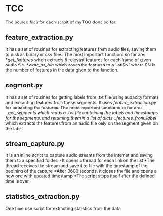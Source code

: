 # TCC

The source files for each scrpit of my TCC done so far.

## feature_extraction.py

It has a set of routines for extracting features from audio files, saving them to disk as binary or csv files.
The most important functions so far are:
*_get\_features_
    which extracts 5 relevant features for each frame of given audio file.
*_write\_as\_bin_
    which saves the features to a '.atr$N' where $N is the number of features in the data given to the function.

## segment.py

It has a set of routines for getting labels from .txt file(using audacity format) and extracting features from these segments. It uses _feature\_extraction.py_ for extracting the features.
The most important functions so far are:
..*_get\_segments_
    which reads a .txt file containing the labels and timestamps for the segments, and returning them in a list of dicts
..*_features\_from\_label_
    which extracts the features from an audio file only on the segment given on the label

## stream_capture.py

It is an inline script to capture audio streams from the internet and saving them to a specified folder.
*It opens a thread for each link on the list
*The thread receives the stream and save it to file with the timestamp of the begining of the capture
*After 3600 seconds, it closes the file and opens a new one with updated timestamp
*The script stops itself after the defined time is over

## statistics_extraction.py

One time use script for extracting statistics from the data
